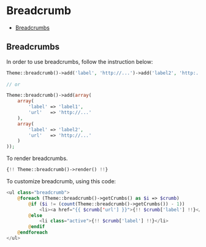 # Breadcrumb

- [Breadcrumbs](#breadcrumbs)

<a name="breadcrumbs"></a>
## Breadcrumbs
In order to use breadcrumbs, follow the instruction below:
    
```php
Theme::breadcrumb()->add('label', 'http://...')->add('label2', 'http:...');
    
// or

Theme::breadcrumb()->add(array(
    array(
        'label' => 'label1',
        'url'   => 'http://...'
    ),
    array(
        'label' => 'label2',
        'url'   => 'http://...'
    )
));
```
    
To render breadcrumbs.

```php
{!! Theme::breadcrumb()->render() !!}
```
    
To customize breadcrumb, using this code:

```php
<ul class="breadcrumb">
    @foreach (Theme::breadcrumb()->getCrumbs() as $i => $crumb)
        @if ($i != (count(Theme::breadcrumb()->getCrumbs()) - 1))
            <li><a href="{{ $crumb['url'] }}">{!! $crumb['label'] !!}</a><span class="divider">/</span></li>
        @else
            <li class="active">{!! $crumb['label'] !!}</li>
        @endif
    @endforeach
</ul>
```
   